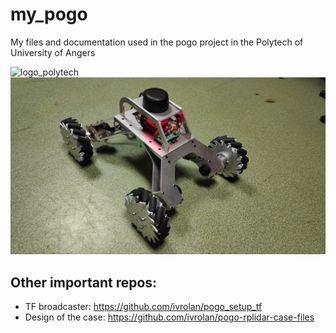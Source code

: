 
# my_pogo

My files and documentation used in the pogo project in the Polytech of University of Angers

![logo_polytech](https://user-images.githubusercontent.com/22964725/146959306-cc0d8a3f-5cb8-4ebd-a624-0c75259d8174.png)
![pogo_full_robot](https://github.com/ivrolan/my_pogo/blob/main/docs/Pogo%20Report/pogo_robot_full.jpeg)
## Other important repos:
- TF broadcaster: https://github.com/ivrolan/pogo_setup_tf
- Design of the case: https://github.com/ivrolan/pogo-rplidar-case-files
